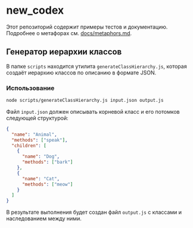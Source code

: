 # new_codex

Этот репозиторий содержит примеры тестов и документацию. Подробнее о метафорах см. [docs/metaphors.md](docs/metaphors.md).

## Генератор иерархии классов

В папке `scripts` находится утилита `generateClassHierarchy.js`, которая создаёт иерархию классов по описанию в формате JSON.

### Использование

```bash
node scripts/generateClassHierarchy.js input.json output.js
```

Файл `input.json` должен описывать корневой класс и его потомков следующей структурой:

```json
{
  "name": "Animal",
  "methods": ["speak"],
  "children": [
    {
      "name": "Dog",
      "methods": ["bark"]
    },
    {
      "name": "Cat",
      "methods": ["meow"]
    }
  ]
}
```

В результате выполнения будет создан файл `output.js` с классами и наследованием между ними.
